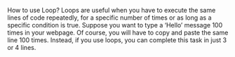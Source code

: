 How to use Loop?
Loops are useful when you have to execute the same lines of code repeatedly, for a specific number of times or as long as a specific condition is true. Suppose you want to type a ‘Hello’ message 100 times in your webpage. Of course, you will have to copy and paste the same line 100 times. Instead, if you use loops, you can complete this task in just 3 or 4 lines.